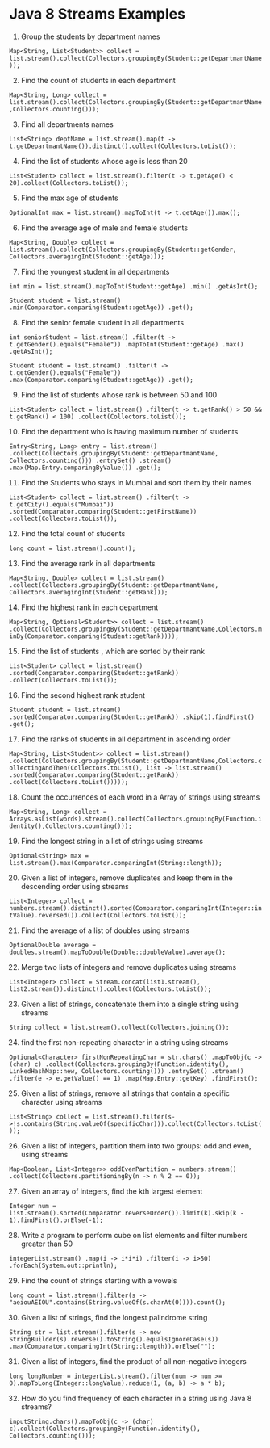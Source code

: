 # Java 8 Streams Examples
1. Group the students by department names

`Map<String, List<Student>> collect = list.stream().collect(Collectors.groupingBy(Student::getDepartmantName));`

2. Find the count of students in each department

`Map<String, Long> collect = list.stream().collect(Collectors.groupingBy(Student::getDepartmantName,Collectors.counting()));`

3. Find all departments names

`List<String> deptName = list.stream().map(t -> t.getDepartmantName()).distinct().collect(Collectors.toList());`

4. Find the list of students whose age is less than 20

`List<Student> collect = list.stream().filter(t -> t.getAge() < 20).collect(Collectors.toList());`

5. Find the max age of students

`OptionalInt max = list.stream().mapToInt(t -> t.getAge()).max();`

6. Find the average age of male and female students

`Map<String, Double> collect = list.stream().collect(Collectors.groupingBy(Student::getGender, Collectors.averagingInt(Student::getAge)));`

7. Find the youngest student in all departments

`int min = list.stream().mapToInt(Student::getAge)
          .min()
          .getAsInt();`

`Student student = list.stream()
                    .min(Comparator.comparing(Student::getAge))
                    .get();`

8. Find the senior female student in all departments

`int seniorStudent = list.stream()
                    .filter(t -> t.getGender().equals("Female"))
                    .mapToInt(Student::getAge)
                    .max()
                    .getAsInt();`

`Student student = list.stream()
                    .filter(t -> t.getGender().equals("Female"))
                    .max(Comparator.comparing(Student::getAge))
                    .get();`

9. Find the list of students whose rank is between 50 and 100

`List<Student> collect = list.stream()
                        .filter(t -> t.getRank() > 50 && t.getRank() < 100)
                        .collect(Collectors.toList());`

10. Find the department who is having maximum number of students

`Entry<String, Long> entry = list.stream()
                           .collect(Collectors.groupingBy(Student::getDepartmantName, Collectors.counting()))
                           .entrySet()
                           .stream()
                           .max(Map.Entry.comparingByValue())
                           .get();`

11. Find the Students who stays in Mumbai and sort them by their names

`List<Student> collect = list.stream()
                        .filter(t -> t.getCity().equals("Mumbai"))
                        .sorted(Comparator.comparing(Student::getFirstName))
                        .collect(Collectors.toList());`

12. Find the total count of students

`long count = list.stream().count();`

13. Find the average rank in all departments

`Map<String, Double> collect = list.stream()
                              .collect(Collectors.groupingBy(Student::getDepartmantName, Collectors.averagingInt(Student::getRank)));`

14. Find the highest rank in each department

`Map<String, Optional<Student>> collect = list.stream()
                                        .collect(Collectors.groupingBy(Student::getDepartmantName,Collectors.minBy(Comparator.comparing(Student::getRank))));`

15. Find the list of students , which are sorted by their rank

`List<Student> collect = list.stream()
                        .sorted(Comparator.comparing(Student::getRank))
                        .collect(Collectors.toList());`

16. Find the second highest rank student

`Student student = list.stream()
                  .sorted(Comparator.comparing(Student::getRank))
                  .skip(1).findFirst()
                  .get();`

17. Find the ranks of students in all department in ascending order

`Map<String, List<Student>> collect = list.stream()
                                    .collect(Collectors.groupingBy(Student::getDepartmantName,Collectors.collectingAndThen(Collectors.toList(), list -> list.stream()
                                    .sorted(Comparator.comparing(Student::getRank))
                                    .collect(Collectors.toList()))));`

18. Count the occurrences of each word in a Array of strings using streams

`Map<String, Long> collect = Arrays.asList(words).stream().collect(Collectors.groupingBy(Function.identity(),Collectors.counting()));`

19. Find the longest string in a list of strings using streams

`Optional<String> max = list.stream().max(Comparator.comparingInt(String::length));`

20. Given a list of integers, remove duplicates and keep them in the descending order using streams

`List<Integer> collect = numbers.stream().distinct().sorted(Comparator.comparingInt(Integer::intValue).reversed()).collect(Collectors.toList());`

21. Find the average of a list of doubles using streams

`OptionalDouble average = doubles.stream().mapToDouble(Double::doubleValue).average();`

22. Merge two lists of integers and remove duplicates using streams

`List<Integer> collect = Stream.concat(list1.stream(), list2.stream()).distinct().collect(Collectors.toList());`

23. Given a list of strings, concatenate them into a single string using streams

`String collect = list.stream().collect(Collectors.joining());`

24. find the first non-repeating character in a string using streams

`Optional<Character> firstNonRepeatingChar = str.chars()
                .mapToObj(c -> (char) c)
                .collect(Collectors.groupingBy(Function.identity(), LinkedHashMap::new, Collectors.counting()))
                .entrySet()
                .stream()
                .filter(e -> e.getValue() == 1)
                .map(Map.Entry::getKey)
                .findFirst();`

25. Given a list of strings, remove all strings that contain a specific character using streams

`List<String> collect = list.stream().filter(s->!s.contains(String.valueOf(specificChar))).collect(Collectors.toList());`

26. Given a list of integers, partition them into two groups: odd and even, using streams

`Map<Boolean, List<Integer>> oddEvenPartition = numbers.stream()
                                     .collect(Collectors.partitioningBy(n -> n % 2 == 0));`

27. Given an array of integers, find the kth largest element

`Integer num = list.stream().sorted(Comparator.reverseOrder()).limit(k).skip(k - 1).findFirst().orElse(-1);`

28. Write a program to perform cube on list elements and filter numbers greater than 50

`integerList.stream()
                  .map(i -> i*i*i)
                  .filter(i -> i>50)
                  .forEach(System.out::println);`

29. Find the count of strings starting with a vowels

`long count = list.stream().filter(s -> "aeiouAEIOU".contains(String.valueOf(s.charAt(0)))).count();`

30. Given a list of strings, find the longest palindrome string

`String str = list.stream().filter(s -> new StringBuilder(s).reverse().toString().equalsIgnoreCase(s))
    .max(Comparator.comparingInt(String::length)).orElse("");`

31. Given a list of integers, find the product of all non-negative integers

`long longNumber = integerList.stream().filter(num -> num >= 0).mapToLong(Integer::longValue).reduce(1, (a, b) -> a * b);`

32. How do you find frequency of each character in a string using Java 8 streams?

`inputString.chars().mapToObj(c -> (char) c).collect(Collectors.groupingBy(Function.identity(), Collectors.counting()));`
